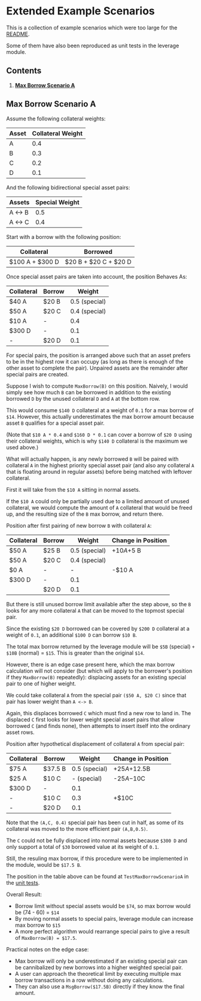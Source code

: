 # Extended Example Scenarios

This is a collection of example scenarios which were too large for the [README](./README.md).

Some of them have also been reproduced as unit tests in the leverage module.

## Contents

1. **[Max Borrow Scenario A](#max-borrow-scenario-a)**

## Max Borrow Scenario A

Assume the following collateral weights:

| Asset | Collateral Weight |
| ----- | ----------------- |
|   A   |       0.4         |
|   B   |       0.3         |
|   C   |       0.2         |
|   D   |       0.1         |

And the following bidirectional special asset pairs:

| Assets  | Special Weight |
| ------- | -------------- |
| A <-> B |      0.5       |
| A <-> C |      0.4       |

Start with a borrow with the following position:

| Collateral      | Borrowed              |
| --------------- | --------------------- |
| $100 A + $300 D | $20 B + $20 C + $20 D |

Once special asset pairs are taken into account, the position Behaves As:

| Collateral | Borrow | Weight              |
| ---------- | ------ | ------------------- |
| $40 A      | $20 B  | 0.5 (special)       |
| $50 A      | $20 C  | 0.4 (special)       |
| $10 A      | -      | 0.4                 |
| $300 D     | -      | 0.1                 |
| -          | $20 D  | 0.1                 |

For special pairs, the position is arranged above such that an asset prefers to be in the highest row it can occupy (as long as there is enough of the other asset to complete the pair).
Unpaired assets are the remainder after special pairs are created.

Suppose I wish to compute `MaxBorrow(B)` on this position.
Naively, I would simply see how much `B` can be borrowed in addition to the existing borrowed `D` by the unused collateral `D` and `A` at the bottom row.

This would consume `$140 D` collateral at a weight of `0.1` for a max borrow of `$14`.
However, this actually underestimates the max borrow amount because asset `B` qualifies for a special asset pair.

(Note that `$10 A * 0.4` and `$160 D * 0.1` can cover a borrow of `$20 D` using their collateral weights, which is why `$140 D` collateral is the maximum we used above.)

What will actually happen, is any newly borrowed `B` will be paired with collateral `A` in the highest priority special asset pair (and also any collateral `A` that is floating around in regular assets) before being matched with leftover collateral.

First it will take from the `$10 A` sitting in normal assets.

If the `$10 A` could only be partially used due to a limited amount of unused collateral, we would compute the amount of `A` collateral that would be freed up, and the resulting size of the `B` max borrow, and return there.

Position after first pairing of new borrow `B` with collateral `A`:

| Collateral | Borrow | Weight            | Change in Position |
| ---------- | ------ | ----------------- | ------------------ |
| $50 A      | $25 B  | 0.5 (special)     | +$10 A       +$5 B |
| $50 A      | $20 C  | 0.4 (special)     |                    |
| $0 A       | -      | -                 | -$10 A             |
| $300 D     | -      | 0.1               |                    |
|            | $20 D  | 0.1               |                    |

But there is still unused borrow limit available after the step above, so the `B` looks for any more collateral `A` that can be moved to the topmost special pair.

Since the existing `$20 D` borrowed can be covered by `$200 D` collateral at a weight of `0.1`, an additional `$100 D` can borrow `$10 B`.

The total max borrow returned by the leverage module will be `$5B` (special) `+ $10B` (normal) = `$15`. This is greater than the original `$14`.

However, there is an edge case present here, which the max borrow calculation will not consider (but which will apply to the borrower's position if they `MaxBorrow(B)` repeatedly): displacing assets for an existing special pair to one of higher weight.

We could take collateral `A` from the special pair `($50 A, $20 C)` since that pair has lower weight than `A <-> B`.

Again, this displaces borrowed `C` which must find a new row to land in.
The displaced `C` first looks for lower weight special asset pairs that allow borrowed `C` (and finds none), then attempts to insert itself into the ordinary asset rows.

Position after hypothetical displacement of collateral `A` from special pair:

| Collateral | Borrow  | Weight            | Change in Position |
| ---------- | ------- | ----------------- | ------------------ |
| $75 A      | $37.5 B | 0.5 (special)     | +$25A      +$12.5B |
| $25 A      | $10 C   | -   (special)     | -$25A        -$10C |
| $300 D     | -       | 0.1               |                    |
| -          | $10 C   | 0.3               |              +$10C |
| -          | $20 D   | 0.1               |                    |

Note that the `(A,C, 0.4)` special pair has been cut in half, as some of its collateral was moved to the more efficient pair `(A,B,0.5)`.

The `C` could not be fully displaced into normal assets because `$300 D` and only support a total of `$30` borrowed value at its weight of `0.1`.

Still, the resuling max borrow, if this procedure were to be implemented in the module, would be `$17.5 B`.

The position in the table above can be found at `TestMaxBorrowScenarioA` in the [unit tests](./types/documented_test.go).

Overall Result:

- Borrow limit without special assets would be `$74`, so max borrow would be (74 - 60) = `$14`
- By moving normal assets to special pairs, leverage module can increase max borrow to `$15`
- A more perfect algorithm would rearrange special pairs to give a result of `MaxBorrow(B) = $17.5`.

Practical notes on the edge case:

- Max borrow will only be underestimated if an existing special pair can be cannibalized by new borrows into a higher weighted special pair.
- A user can approach the theoretical limit by executing multiple max borrow transactions in a row without doing any calculations.
- They can also use a `MsgBorrow($17.5B)` directly if they know the final amount.
